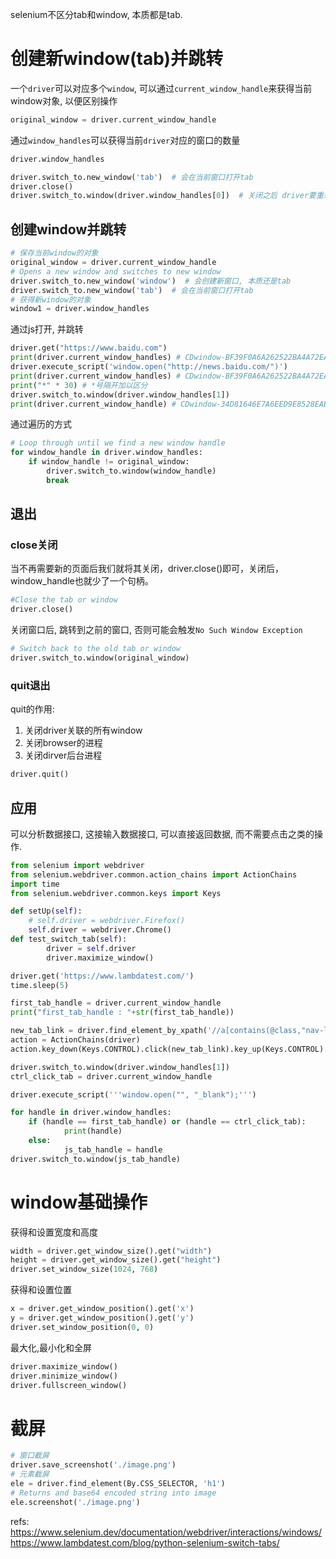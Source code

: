 selenium不区分tab和window, 本质都是tab.

# 创建新window(tab)并跳转
一个`driver`可以对应多个`window`, 可以通过`current_window_handle`来获得当前window对象, 以便区别操作
```python
original_window = driver.current_window_handle
```
通过`window_handles`可以获得当前`driver`对应的窗口的数量
```python
driver.window_handles
```


```python
driver.switch_to.new_window('tab')  # 会在当前窗口打开tab
driver.close()
driver.switch_to.window(driver.window_handles[0])  # 关闭之后 driver要重新和window_handle绑定
```


## 创建window并跳转
```python
# 保存当前window的对象
original_window = driver.current_window_handle
# Opens a new window and switches to new window
driver.switch_to.new_window('window')  # 会创建新窗口, 本质还是tab
driver.switch_to.new_window('tab')  # 会在当前窗口打开tab
# 获得新window的对象
window1 = driver.window_handles
```


通过js打开, 并跳转
```python
driver.get("https://www.baidu.com")
print(driver.current_window_handles) # CDwindow-BF39F0A6A262522BA4A72EA1B9244D65
driver.execute_script('window.open("http://news.baidu.com/")')
print(driver.current_window_handles) # CDwindow-BF39F0A6A262522BA4A72EA1B9244D65
print("*" * 30) # *号隔开加以区分
driver.switch_to.window(driver.window_handles[1])
print(driver.current_window_handle) # CDwindow-34D81646E7A6EED9E8528EAEE5E8D117
```

通过遍历的方式

```python
# Loop through until we find a new window handle
for window_handle in driver.window_handles:
    if window_handle != original_window:
        driver.switch_to.window(window_handle)
        break
```

## 退出
### close关闭
当不再需要新的页面后我们就将其关闭，driver.close()即可，关闭后，window_handle也就少了一个句柄。
```python
#Close the tab or window
driver.close()
```

关闭窗口后, 跳转到之前的窗口, 否则可能会触发`No Such Window Exception`

```python
# Switch back to the old tab or window
driver.switch_to.window(original_window)
```

### quit退出
quit的作用:
1. 关闭driver关联的所有window
2. 关闭browser的进程
3. 关闭dirver后台进程

```python
driver.quit()
```

## 应用
可以分析数据接口, 这接输入数据接口, 可以直接返回数据, 而不需要点击之类的操作.

```python
from selenium import webdriver
from selenium.webdriver.common.action_chains import ActionChains
import time
from selenium.webdriver.common.keys import Keys

def setUp(self):
    # self.driver = webdriver.Firefox()
    self.driver = webdriver.Chrome()
def test_switch_tab(self):
        driver = self.driver
        driver.maximize_window()

driver.get('https://www.lambdatest.com/')
time.sleep(5)

first_tab_handle = driver.current_window_handle
print("first_tab_handle : "+str(first_tab_handle))

new_tab_link = driver.find_element_by_xpath('//a[contains(@class,"nav-link") and contains(@href,"selenium-automation")]')
action = ActionChains(driver)        
action.key_down(Keys.CONTROL).click(new_tab_link).key_up(Keys.CONTROL).perform() 

driver.switch_to.window(driver.window_handles[1])
ctrl_click_tab = driver.current_window_handle

driver.execute_script('''window.open("", "_blank");''')

for handle in driver.window_handles:
    if (handle == first_tab_handle) or (handle == ctrl_click_tab):
            print(handle)
    else:
            js_tab_handle = handle
driver.switch_to.window(js_tab_handle)
```

# window基础操作
获得和设置宽度和高度
```python
width = driver.get_window_size().get("width")
height = driver.get_window_size().get("height")
driver.set_window_size(1024, 768)
```

获得和设置位置
```python
x = driver.get_window_position().get('x')
y = driver.get_window_position().get('y')
driver.set_window_position(0, 0)
```

最大化,最小化和全屏
```python
driver.maximize_window()
driver.minimize_window()
driver.fullscreen_window()
```


# 截屏

```python
# 窗口截屏
driver.save_screenshot('./image.png')
# 元素截屏
ele = driver.find_element(By.CSS_SELECTOR, 'h1')
# Returns and base64 encoded string into image
ele.screenshot('./image.png')
```




refs:
https://www.selenium.dev/documentation/webdriver/interactions/windows/
https://www.lambdatest.com/blog/python-selenium-switch-tabs/